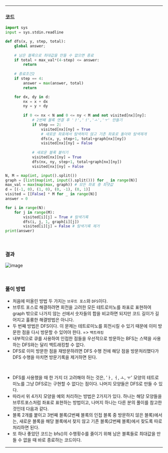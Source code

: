 ___
### 코드
```python
import sys
input = sys.stdin.readline

def dfs(x, y, step, total):
    global answer;
    
    # 남은 블록으로 최대값을 만들 수 없으면 종료
    if total + max_val*(4-step) <= answer:
        return
    
    # 종료조건2
    if step == 4:
        answer = max(answer, total)
        return

    for dx, dy in d:
        nx = x + dx
        ny = y + dy
        
        if 0 <= nx < N and 0 <= ny < M and not visited[nx][ny]:
            # 2번째 블록 연결 후 'ㅏ','ㅓ','ㅗ','ㅜ' 만들기
            if step == 2:
                visited[nx][ny] = True
                # 새로운 좌표에서 탐색하지 않고 기존 좌표로 돌아와 탐색재개
                dfs(x, y, step+1, total+graph[nx][ny])
                visited[nx][ny] = False
            
            # 새로운 블록 붙이기
            visited[nx][ny] = True
            dfs(nx, ny, step+1, total+graph[nx][ny])
            visited[nx][ny] = False

N, M = map(int, input().split())
graph = [list(map(int, input().split())) for _ in range(N)]
max_val = max(map(max, graph)) # 모든 좌표 중 최댓값
d = [(-1, 0), (1, 0), (0, -1), (0, 1)]
visited = [[False] * M for _ in range(N)]
answer = 0

for i in range(N):
    for j in range(M):
        visited[i][j] = True # 탐색기록
        dfs(i, j, 1, graph[i][j])
        visited[i][j] = False # 탐색기록 제거
print(answer)
```
<br>

### 결과
![image](https://user-images.githubusercontent.com/50696567/188793493-7d1e1d64-59d7-4ddf-841d-0f6f9bf2115b.png)

<br>

### 풀이 방법
- 처음에 떠올린 방법 두 가지는 `브루트 포스`와 `DFS`이다.
- 브루트 포스로 해결하려면 회전을 고려한 모든 테트로미노를 좌표로 표현하여 graph 밖으로 나가지 않는 선에서 숫자들의 합을 비교하면 되지만 코드 길이가 길어지고 훌륭한 해결방법은 아니다.
- 두 번째 방법은 DFS이다. 이 문제는 테트로미노를 회전시킬 수 있기 때문에 이미 방문한 점을 다시 방문할 수 있어야 한다. => `백트래킹`
- 내부적으로 큐를 사용하여 인접한 점들을 우선적으로 방문하는 BFS는 스택을 사용하는 DFS와는 달리 백트래킹할 수 없다.
- DFS로 이미 방문한 점을 재방문하려면 DFS 수행 전에 해당 점을 방문처리했다가 DFS 수행을 마치면 방문기록을 제거하면 된다.
<br>

- DFS를 사용했을 때 한 가지 더 고려해야 하는 것은, 'ㅏ, ㅓ, ㅗ, ㅜ' 모양의 테트로미노를 그냥 DFS로는 구현할 수 없다는 점이다. 나머지 모양들은 DFS로 만들 수 있다.
- 따라서 위 4가지 모양을 예외 처리하는 방법은 2가지가 있다. 하나는 해당 모양들을 브루트포스처럼 좌표로 표현하는 방법이고, 나머지 하나는 다른 분의 풀이를 참고한 것인데 다음과 같다.
- 블록 2개를 붙이고 3번째 블록(2번째 블록의 인접 블록 중 방문하지 않은 블록)에서는, 새로운 블록을 해당 블록에서 찾지 않고 기존 블록(2번째 블록)에서 찾도록 따로 처리하면 된다.
- 또 하나 좋았던 코드는 bfs()의 수행횟수를 줄이기 위해 남은 블록들로 최대값을 만들 수 없을 때 바로 종료하는 코드이다.
___
